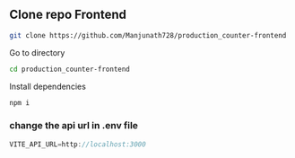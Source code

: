 
## Clone repo Frontend
```bash
git clone https://github.com/Manjunath728/production_counter-frontend
```
Go to directory
```bash
cd production_counter-frontend
```
Install dependencies
```bash
npm i
```

### change the api url in  .env file
```javascript
VITE_API_URL=http://localhost:3000